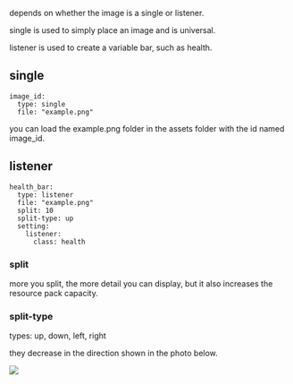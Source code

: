depends on whether the image is a single or listener.

single is used to simply place an image and is universal.

listener is used to create a variable bar, such as health.


## single

```
image_id:
  type: single
  file: "example.png"
```
you can load the example.png folder in the assets folder with the id named image_id.


## listener
```
health_bar:
  type: listener
  file: "example.png"
  split: 10
  split-type: up
  setting:
    listener:
      class: health
```

### split

more you split, the more detail you can display, but it also increases the resource pack capacity.

### split-type

types: up, down, left, right

they decrease in the direction shown in the photo below.

![](https://i.imgur.com/C55jLO2.png)